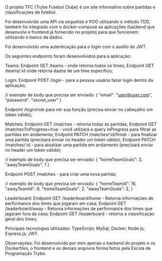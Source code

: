 O projeto TFC (Trybe Futebol Clube) é um site informativo sobre partidas e classificações de futebol.

Foi desenvolvido uma API via sequelize e POO utilizando o método TDD, também foi integrado com o docker-compose as aplicações (backend que desenvolvi e frontend já fornecido no projeto) para que funcionem utilizando o banco de dados.

Foi desenvolvido uma autenticação para o login com o auxílio do JWT.

Os seguintes endpoints foram desenvolvidos para a aplicação:

Teams:
Endpoint GET /teams - onde retorna todos os times;
Endpoint GET /teams/:id onde retorna dados de um time específico;

Login:
Endpoint POST /login - para a pessoa usuária fazer login dentro da aplicação;

// exemplo de body que precisa ser enviado:
 {
   "email": "user@user.com",
   "password": "secret_user"
 }
 
Endpoint /login/role para ver sua função (precisa enviar no cabeçalho um token válido);

Matches:
Endpoint GET /matches - retorna todas as partidas;
Endpoint GET /matches?inProgress=true - você utilizará a query inProgress para filtrar as partidas em andamento;
Endpoint PATCH /matches/:id/finish - para finalizar uma partida (precisará enviar no header um token válido);
Endpoint PATCH /matches/:id - para atualizar uma partida em andamento (precisará enviar no header um token válido);

// exemplo de body que precisa ser enviado:
 {
  "homeTeamGoals": 3,
  "awayTeamGoals": 1
}

Endpoint POST /matches - para criar uma nova partida;

// exemplo de body que precisa ser enviado:
 {
  "homeTeamId": 16, 
  "awayTeamId": 8, 
  "homeTeamGoals": 2,
  "awayTeamGoals": 2,
}

Leaderboard:
Endpoint GET /leaderboard/home - Retorna informações de performance dos times que jogaram em casa;
Endpoint GET /leaderboard/away - Retorna informações de performance dos times que jagaram fora da casa;
Endpoint GET /leaderboard - retorna a classificação geral dos times;

Principais tecnologias utilizadas:
TypeScript;
MySql;
Docker;
Node.js;
Express.js;
JWT.

Observações:
Foi desenvolvido por mim apenas o backend do projeto e os Dockerfiles, o frontend e os demais arquivos forma feitos pela Escola de Programação Trybe.
